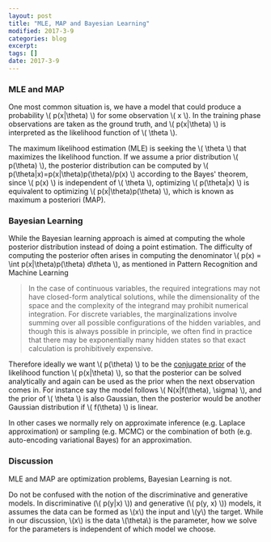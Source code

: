 ```yaml
---
layout: post
title: "MLE, MAP and Bayesian Learning"
modified: 2017-3-9
categories: blog
excerpt:
tags: []
date: 2017-3-9
---
```


### MLE and MAP
One most common situation is, we have a model that could produce a probability \\( p(x|\theta) \\) for some observation \\( x \\). 
In the training phase observations are taken as the ground truth, and \\( p(x|\theta) \\) is interpreted as the likelihood function of \\( \theta \\).

The maximum likelihood estimation (MLE) is seeking the \\( \theta \\) that maximizes the likelihood function.
If we assume a prior distribution \\( p(\theta) \\), the posterior distribution can be computed by \\( p(\theta|x)=p(x|\theta)p(\theta)/p(x) \\) according to the Bayes' theorem,
since \\( p(x) \\) is independent of \\( \theta \\), optimizing \\( p(\theta|x) \\) is equivalent to optimizing \\( p(x|\theta)p(\theta) \\),
which is known as maximum a posteriori (MAP).

### Bayesian Learning
While the Bayesian learning approach is aimed at computing the whole posterior distribution instead of doing a point estimation.
The difficulty of computing the posterior often arises in computing the denominator \\( p(x) = \int p(x|\theta)p(\theta) d\theta \\), 
as mentioned in Pattern Recognition and Machine Learning

>  In the case of continuous variables, the required integrations may not have closed-form analytical solutions, 
while the dimensionality of the space and the complexity of the integrand may prohibit numerical integration. 
For discrete variables, the marginalizations involve summing over all possible configurations of the hidden variables, 
and though this is always possible in principle, we often find in practice that there may be exponentially many hidden states 
so that exact calculation is prohibitively expensive.

Therefore ideally we want \\( p(\theta) \\) to be the [conjugate prior](https://en.wikipedia.org/wiki/Conjugate_prior) of the likelihood function \\( p(x|\theta) \\),
so that the posterior can be solved analytically and again can be used as the prior when the next observation comes in.
For instance say the model follows \\( N(x|f(\theta), \sigma) \\), and the prior of \\( \theta \\) is also Gaussian,
then the posterior would be another Gaussian distribution if \\( f(\theta) \\) is linear.

In other cases we normally rely on approximate inference (e.g. Laplace approximation) or sampling (e.g. MCMC) 
or the combination of both (e.g. auto-encoding variational Bayes) for an approximation.

### Discussion
MLE and MAP are optimization problems, Bayesian Learning is not.

Do not be confused with the notion of the discriminative and generative models. In discriminative (\\( p(y|x) \\)) and generative (\\( p(y, x) \\)) models, it assumes the data can be formed as \\(x\\) the input and \\(y\\) the target. While in our discussion, \\(x\\) is the data \\(\theta\\) is the parameter, how we solve for the parameters is independent of which model we choose.
